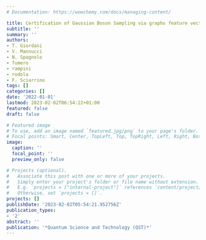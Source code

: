 ```yaml
---
# Documentation: https://wowchemy.com/docs/managing-content/

title: Certification of Gaussian Boson Sampling via graphs feature vectors and kernels
subtitle: ''
summary: ''
authors:
- T. Giordani
- V. Mannucci
- N. Spagnolo
- fumero
- rampini
- rodola
- F. Sciarrino
tags: []
categories: []
date: '2022-01-01'
lastmod: 2023-02-02T06:54:22+01:00
featured: false
draft: false

# Featured image
# To use, add an image named `featured.jpg/png` to your page's folder.
# Focal points: Smart, Center, TopLeft, Top, TopRight, Left, Right, BottomLeft, Bottom, BottomRight.
image:
  caption: ''
  focal_point: ''
  preview_only: false

# Projects (optional).
#   Associate this post with one or more of your projects.
#   Simply enter your project's folder or file name without extension.
#   E.g. `projects = ["internal-project"]` references `content/project/deep-learning/index.md`.
#   Otherwise, set `projects = []`.
projects: []
publishDate: '2023-02-02T05:54:21.952756Z'
publication_types:
- '2'
abstract: ''
publication: '*Quantum Science and Technology (QST)*'
---
```

